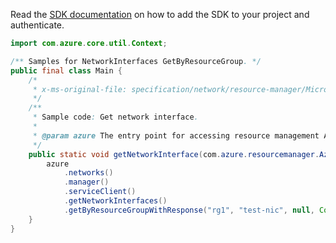 Read the [SDK documentation](https://github.com/Azure/azure-sdk-for-java/blob/azure-resourcemanager_2.10.0/sdk/resourcemanager/azure-resourcemanager/README.md) on how to add the SDK to your project and authenticate.

```java
import com.azure.core.util.Context;

/** Samples for NetworkInterfaces GetByResourceGroup. */
public final class Main {
    /*
     * x-ms-original-file: specification/network/resource-manager/Microsoft.Network/stable/2021-05-01/examples/NetworkInterfaceGet.json
     */
    /**
     * Sample code: Get network interface.
     *
     * @param azure The entry point for accessing resource management APIs in Azure.
     */
    public static void getNetworkInterface(com.azure.resourcemanager.AzureResourceManager azure) {
        azure
            .networks()
            .manager()
            .serviceClient()
            .getNetworkInterfaces()
            .getByResourceGroupWithResponse("rg1", "test-nic", null, Context.NONE);
    }
}
```
